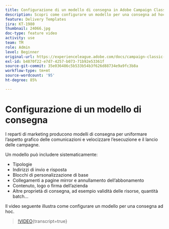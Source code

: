 ```yaml
---
title: Configurazione di un modello di consegna in Adobe Campaign Classic
description: Scopri come configurare un modello per una consegna ad hoc.
feature: Delivery Templates
jira: KT-1980
thumbnail: 24066.jpg
doc-type: feature video
activity: use
team: TM
role: Admin
level: Beginner
original-url: https://experienceleague.adobe.com/docs/campaign-classic-learn/tutorials/sending-messages/delivery-template-configuration.html?lang=it
exl-id: b4870f22-e7d7-4257-b073-71b92e53361f
source-git-commit: 35e036486c5b533b54b3f626d88734e9a9fc3b8a
workflow-type: tm+mt
source-wordcount: '95'
ht-degree: 85%

---
```


# Configurazione di un modello di consegna

I reparti di marketing producono modelli di consegna per uniformare l’aspetto grafico delle comunicazioni e velocizzare l’esecuzione e il lancio delle campagne.

Un modello può includere sistematicamente:

* Tipologie
* Indirizzi di invio e risposta
* Blocchi di personalizzazione di base
* Collegamenti a pagine mirror e annullamento dell’abbonamento
* Contenuto, logo o firma dell’azienda
* Altre proprietà di consegna, ad esempio validità delle risorse, quantità batch...

Il video seguente illustra come configurare un modello per una consegna ad hoc.

>[!VIDEO](https://video.tv.adobe.com/v/329665?quality=12&learn=on&captions=ita){transcript=true}
